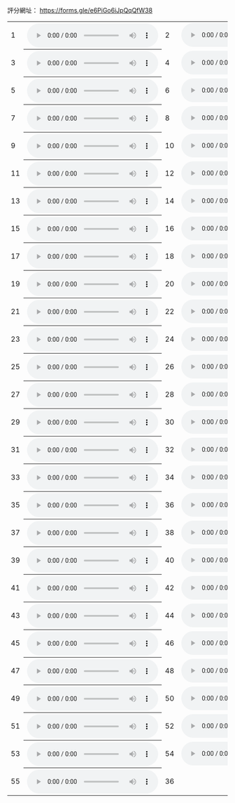 評分網址：
<a href="https://forms.gle/e6PiGo6iJpQqQfW38" target="_blank">https://forms.gle/e6PiGo6iJpQqQfW38</a>


<!-- "https://raw.githubusercontent.com/EpochKC/Music-Demo-3/main/D5N/d5n_get_5.mp3" -->
<!-- "https://raw.githubusercontent.com/EpochKC/Music-Demo-3/main/D5N/d5n_get_124.mp3" -->
<!-- "https://raw.githubusercontent.com/EpochKC/Music-Demo-3/main/D5N/d5n_get_182.mp3" -->
<!-- "https://raw.githubusercontent.com/EpochKC/Music-Demo-3/main/D5N/d5n_get_195.mp3" -->
<!-- "https://raw.githubusercontent.com/EpochKC/Music-Demo-3/main/D5N/d5n_get_199.mp3" -->

<!-- "https://raw.githubusercontent.com/EpochKC/Music-Demo-3/main/D5O/d5o_get_14.mp3" -->
<!-- "https://raw.githubusercontent.com/EpochKC/Music-Demo-3/main/D5O/d5o_get_38.mp3" -->
<!-- "https://raw.githubusercontent.com/EpochKC/Music-Demo-3/main/D5O/d5o_get_77.mp3" -->
<!-- "https://raw.githubusercontent.com/EpochKC/Music-Demo-3/main/D5O/d5o_get_94.mp3" -->
<!-- "https://raw.githubusercontent.com/EpochKC/Music-Demo-3/main/D5O/d5o_get_145.mp3" -->

<!-- "https://raw.githubusercontent.com/EpochKC/Music-Demo-3/main/D3N/D3N_get_8.mp3" -->
<!-- "https://raw.githubusercontent.com/EpochKC/Music-Demo-3/main/D3N/D3N_get_9.mp3" -->
<!-- "https://raw.githubusercontent.com/EpochKC/Music-Demo-3/main/D3N/D3N_get_22.mp3" -->
<!-- "https://raw.githubusercontent.com/EpochKC/Music-Demo-3/main/D3N/D3N_get_42.mp3" -->
<!-- "https://raw.githubusercontent.com/EpochKC/Music-Demo-3/main/D3N/D3N_get_178.mp3" -->

<!-- "https://raw.githubusercontent.com/EpochKC/Music-Demo-3/main/D3O/D3O_get_11.mp3" -->
<!-- "https://raw.githubusercontent.com/EpochKC/Music-Demo-3/main/D3O/D3O_get_102.mp3" -->
<!-- "https://raw.githubusercontent.com/EpochKC/Music-Demo-3/main/D3O/D3O_get_115.mp3" -->
<!-- "https://raw.githubusercontent.com/EpochKC/Music-Demo-3/main/D3O/D3O_get_119.mp3" -->
<!-- "https://raw.githubusercontent.com/EpochKC/Music-Demo-3/main/D3O/D3O_get_126.mp3" -->

<!-- "https://raw.githubusercontent.com/EpochKC/Music-Demo-3/main/DN/get_3.mp3" -->
<!-- "https://raw.githubusercontent.com/EpochKC/Music-Demo-3/main/DN/get_18.mp3" -->
<!-- "https://raw.githubusercontent.com/EpochKC/Music-Demo-3/main/DN/get_127.mp3" -->
<!-- "https://raw.githubusercontent.com/EpochKC/Music-Demo-3/main/DN/get_141.mp3" -->
<!-- "https://raw.githubusercontent.com/EpochKC/Music-Demo-3/main/DN/get_171.mp3" -->

<!-- "https://raw.githubusercontent.com/EpochKC/Music-Demo-3/main/DO/DO_get_0.mp3" -->
<!-- "https://raw.githubusercontent.com/EpochKC/Music-Demo-3/main/DO/DO_get_3.mp3" -->
<!-- "https://raw.githubusercontent.com/EpochKC/Music-Demo-3/main/DO/DO_get_16.mp3" -->
<!-- "https://raw.githubusercontent.com/EpochKC/Music-Demo-3/main/DO/DO_get_18.mp3" -->
<!-- "https://raw.githubusercontent.com/EpochKC/Music-Demo-3/main/DO/DO_get_22.mp3" -->

<!-- "https://raw.githubusercontent.com/EpochKC/Music-Demo-3/main/original/get_33.mp3" -->
<!-- "https://raw.githubusercontent.com/EpochKC/Music-Demo-3/main/original/get_45.mp3" -->
<!-- "https://raw.githubusercontent.com/EpochKC/Music-Demo-3/main/original/get_52.mp3" -->
<!-- "https://raw.githubusercontent.com/EpochKC/Music-Demo-3/main/original/get_60.mp3" -->
<!-- "https://raw.githubusercontent.com/EpochKC/Music-Demo-3/main/original/get_77.mp3" -->

<!-- "https://raw.githubusercontent.com/EpochKC/Music-Demo-3/main/D2N/get_0.mp3" -->
<!-- "https://raw.githubusercontent.com/EpochKC/Music-Demo-3/main/D2N/get_1.mp3" -->
<!-- "https://raw.githubusercontent.com/EpochKC/Music-Demo-3/main/D2N/get_10.mp3" -->
<!-- "https://raw.githubusercontent.com/EpochKC/Music-Demo-3/main/D2N/get_199.mp3" -->
<!-- "https://raw.githubusercontent.com/EpochKC/Music-Demo-3/main/D2N/get_64.mp3" -->

<!-- "https://raw.githubusercontent.com/EpochKC/Music-Demo-3/main/D2O/get_127.mp3" -->
<!-- "https://raw.githubusercontent.com/EpochKC/Music-Demo-3/main/D2O/get_155.mp3" -->
<!-- "https://raw.githubusercontent.com/EpochKC/Music-Demo-3/main/D2O/get_168.mp3" -->
<!-- "https://raw.githubusercontent.com/EpochKC/Music-Demo-3/main/D2O/get_34.mp3" -->
<!-- "https://raw.githubusercontent.com/EpochKC/Music-Demo-3/main/D2O/get_8.mp3" -->

<!-- "https://raw.githubusercontent.com/EpochKC/Music-Demo-3/main/D4N/get_104.mp3" -->
<!-- "https://raw.githubusercontent.com/EpochKC/Music-Demo-3/main/D4N/get_164.mp3" -->
<!-- "https://raw.githubusercontent.com/EpochKC/Music-Demo-3/main/D4N/get_177.mp3" -->
<!-- "https://raw.githubusercontent.com/EpochKC/Music-Demo-3/main/D4N/get_178.mp3" -->
<!-- "https://raw.githubusercontent.com/EpochKC/Music-Demo-3/main/D4N/get_6.mp3" -->

<!-- "https://raw.githubusercontent.com/EpochKC/Music-Demo-3/main/D4O/get_101.mp3" -->
<!-- "https://raw.githubusercontent.com/EpochKC/Music-Demo-3/main/D4O/get_3.mp3" -->
<!-- "https://raw.githubusercontent.com/EpochKC/Music-Demo-3/main/D4O/get_67.mp3" -->
<!-- "https://raw.githubusercontent.com/EpochKC/Music-Demo-3/main/D4O/get_72.mp3" -->
<!-- "https://raw.githubusercontent.com/EpochKC/Music-Demo-3/main/D4O/get_79.mp3" -->


<table>
    <tr>
      <td>1</td>
      <th><audio controls autoplay>
        <source src="https://raw.githubusercontent.com/EpochKC/Music-Demo-3/main/original/get_45.mp3"
        type="audio/mpeg">
        <!-- ori -->
       </audio></th>
      <td>2</td>
      <td><audio controls autoplay>
        <source src="https://raw.githubusercontent.com/alan3118tw/try_push_something/blob/main/D3N_get_42-48.mp3"
        type="audio/mpeg">
        <!-- d5n -->
       </audio></td>
    </tr>
    <tr>
      <td>3</td>
      <th><audio controls autoplay>
        <source src="https://raw.githubusercontent.com/EpochKC/Music-Demo-3/main/D3N/D3N_get_8.mp3"
        type="audio/mpeg">
        <!-- d3n -->
       </audio></th>
      <td>4</td>
      <td><audio controls autoplay>
        <source src="https://raw.githubusercontent.com/EpochKC/Music-Demo-3/main/DO/DO_get_0.mp3"
        type="audio/mpeg">
        <!-- do -->
       </audio></td>
    </tr>
    <tr>
      <td>5</td>
      <th><audio controls autoplay>
        <source src="https://raw.githubusercontent.com/EpochKC/Music-Demo-3/main/D5O/d5o_get_14.mp3"
        type="audio/mpeg">
        <!-- d5o -->
       </audio></th>
      <td>6</td>
      <td><audio controls autoplay>
        <source src="https://raw.githubusercontent.com/EpochKC/Music-Demo-3/main/D3O/D3O_get_11.mp3"
        type="audio/mpeg">
        <!-- d3o -->
       </audio></td>
    </tr>
    <tr>
      <td>7</td>
      <th><audio controls autoplay>
        <source src="https://raw.githubusercontent.com/EpochKC/Music-Demo-3/main/DN/get_3.mp3"
        type="audio/mpeg">
        <!-- dn -->
       </audio></th>
      <td>8</td>
      <td><audio controls autoplay>
        <source src="https://raw.githubusercontent.com/EpochKC/Music-Demo-3/main/D5N/d5n_get_124.mp3"
        type="audio/mpeg">
        <!-- d5n -->
       </audio></td>
    </tr>
    <tr>
      <td>9</td>
      <th><audio controls autoplay>
        <source src="https://raw.githubusercontent.com/EpochKC/Music-Demo-3/main/D3O/D3O_get_102.mp3"
        type="audio/mpeg">
        <!-- d3o -->
       </audio></th>
      <td>10</td>
      <td><audio controls autoplay>
        <source src="https://raw.githubusercontent.com/EpochKC/Music-Demo-3/main/original/get_33.mp3"
        type="audio/mpeg">
        <!-- ori -->
       </audio></td>
    </tr>
    <tr>
      <td>11</td>
      <th><audio controls autoplay>
        <source src="https://raw.githubusercontent.com/EpochKC/Music-Demo-3/main/D2O/get_155.mp3"
        type="audio/mpeg">
        <!-- d2o -->
       </audio></th>
      <td>12</td>
      <td><audio controls autoplay>
        <source src="https://raw.githubusercontent.com/EpochKC/Music-Demo-3/main/D4O/get_72.mp3"
        type="audio/mpeg">
        <!-- d4o -->
       </audio></td>
    </tr>
    <tr>
      <td>13</td>
      <th><audio controls autoplay>
        <source src="https://raw.githubusercontent.com/EpochKC/Music-Demo-3/main/D3N/D3N_get_9.mp3"
        type="audio/mpeg">
        <!-- d3n -->
       </audio></th>
      <td>14</td>
      <td><audio controls autoplay>
        <source src="https://raw.githubusercontent.com/EpochKC/Music-Demo-3/main/DN/get_18.mp3"
        type="audio/mpeg">
        <!-- dn -->
       </audio></td>
    </tr>
    <tr>
      <td>15</td>
      <th><audio controls autoplay>
        <source src="https://raw.githubusercontent.com/EpochKC/Music-Demo-3/main/original/get_52.mp3"
        type="audio/mpeg">
        <!-- ori -->
       </audio></th>
      <td>16</td>
      <td><audio controls autoplay>
        <source src="https://raw.githubusercontent.com/EpochKC/Music-Demo-3/main/D5N/d5n_get_182.mp3"
        type="audio/mpeg">
        <!-- d5n -->
       </audio></td>
    </tr>
    <tr>
      <td>17</td>
      <th><audio controls autoplay>
        <source src="https://raw.githubusercontent.com/EpochKC/Music-Demo-3/main/D2N/get_0.mp3"
        type="audio/mpeg">
        <!-- d2n -->
       </audio></th>
      <td>18</td>
      <td><audio controls autoplay>
        <source src="https://raw.githubusercontent.com/EpochKC/Music-Demo-3/main/D2O/get_8.mp3"
        type="audio/mpeg">
        <!-- d2o -->
       </audio></td>
    </tr>
    <tr>
      <td>19</td>
      <th><audio controls autoplay>
        <source src="https://raw.githubusercontent.com/EpochKC/Music-Demo-3/main/DO/DO_get_16.mp3"
        type="audio/mpeg">
        <!-- do -->
       </audio></th>
      <td>20</td>
      <td><audio controls autoplay>
        <source src="https://raw.githubusercontent.com/EpochKC/Music-Demo-3/main/D5O/d5o_get_77.mp3"
        type="audio/mpeg">
        <!-- d5o -->
       </audio></td>
    </tr>
    <tr>
      <td>21</td>
      <th><audio controls autoplay>
        <source src="https://raw.githubusercontent.com/EpochKC/Music-Demo-3/main/D4O/get_3.mp3"
        type="audio/mpeg">
        <!-- d4o -->
       </audio></th>
      <td>22</td>
      <td><audio controls autoplay>
        <source src="https://raw.githubusercontent.com/EpochKC/Music-Demo-3/main/D2O/get_168.mp3"
        type="audio/mpeg">
        <!-- d2o -->
       </audio></td>
    </tr>
    <tr>
      <td>23</td>
      <th><audio controls autoplay>
        <source src="https://raw.githubusercontent.com/EpochKC/Music-Demo-3/main/original/get_60.mp3"
        type="audio/mpeg">
        <!-- ori -->
       </audio></th>
      <td>24</td>
      <td><audio controls autoplay>
        <source src="https://raw.githubusercontent.com/EpochKC/Music-Demo-3/main/D5N/d5n_get_195.mp3"
        type="audio/mpeg">
        <!-- d5n -->
       </audio></td>
    </tr>
    <tr>
      <td>25</td>
      <th><audio controls autoplay>
        <source src="https://raw.githubusercontent.com/EpochKC/Music-Demo-3/main/DO/DO_get_18.mp3"
        type="audio/mpeg">
        <!-- do -->
       </audio></th>
      <td>26</td>
      <td><audio controls autoplay>
        <source src="https://raw.githubusercontent.com/EpochKC/Music-Demo-3/main/D5O/d5o_get_94.mp3"
        type="audio/mpeg">
        <!-- d5o -->
       </audio></td>
    </tr>
    <tr>
      <td>27</td>
      <th><audio controls autoplay>
        <source src="https://raw.githubusercontent.com/EpochKC/Music-Demo-3/main/D4O/get_101.mp3"
        type="audio/mpeg">
        <!-- d4o -->
       </audio></th>
      <td>28</td>
      <td><audio controls autoplay>
        <source src="https://raw.githubusercontent.com/EpochKC/Music-Demo-3/main/D4N/get_177.mp3"
        type="audio/mpeg">
        <!-- d4n -->
       </audio></td>
    </tr>
    <tr>
      <td>29</td>
      <th><audio controls autoplay>
        <source src="https://raw.githubusercontent.com/EpochKC/Music-Demo-3/main/DN/get_141.mp3"
        type="audio/mpeg">
        <!-- dn -->
       </audio></th>
      <td>30</td>
      <td><audio controls autoplay>
        <source src="https://raw.githubusercontent.com/EpochKC/Music-Demo-3/main/D5N/d5n_get_199.mp3"
        type="audio/mpeg">
        <!-- d5n -->
       </audio></td>
    </tr>
    <tr>
      <td>31</td>
      <th><audio controls autoplay>
        <source src="https://raw.githubusercontent.com/EpochKC/Music-Demo-3/main/D3O/D3O_get_126.mp3"
        type="audio/mpeg">
        <!-- d3o -->
       </audio></th>
      <td>32</td>
      <td><audio controls autoplay>
        <source src="https://raw.githubusercontent.com/EpochKC/Music-Demo-3/main/D5O/d5o_get_145.mp3"
        type="audio/mpeg">
        <!-- d5o -->
       </audio></td>
    </tr>
    <tr>
      <td>33</td>
      <th><audio controls autoplay>
        <source src="https://raw.githubusercontent.com/EpochKC/Music-Demo-3/main/DO/DO_get_22.mp3"
        type="audio/mpeg">
        <!-- do -->
       </audio></th>
      <td>34</td>
      <td><audio controls autoplay>
        <source src="https://raw.githubusercontent.com/EpochKC/Music-Demo-3/main/DN/get_171.mp3"
        type="audio/mpeg">
        <!-- dn -->
       </audio></td>
    </tr>
    <tr>
      <td>35</td>
      <th><audio controls autoplay>
        <source src="https://raw.githubusercontent.com/EpochKC/Music-Demo-3/main/D3N/D3N_get_178.mp3"
        type="audio/mpeg">
        <!-- d3n -->
       </audio></th>
      <td>36</td>
      <td><audio controls autoplay>
        <source src="https://raw.githubusercontent.com/EpochKC/Music-Demo-3/main/D4N/get_104.mp3"
        type="audio/mpeg">
        <!-- d4n -->
       </audio></td>
    </tr>
    <tr>
      <td>37</td>
      <th><audio controls autoplay>
        <source src="https://raw.githubusercontent.com/EpochKC/Music-Demo-3/main/D3O/D3O_get_115.mp3"
        type="audio/mpeg">
        <!-- d3o -->
       </audio></th>
      <td>38</td>
      <td><audio controls autoplay>
        <source src="https://raw.githubusercontent.com/EpochKC/Music-Demo-3/main/original/get_77.mp3"
        type="audio/mpeg">
        <!-- ori -->
       </audio></td>
    </tr>
    <tr>
      <td>39</td>
      <th><audio controls autoplay>
        <source src="https://raw.githubusercontent.com/EpochKC/Music-Demo-3/main/D2N/get_10.mp3"
        type="audio/mpeg">
        <!-- d2n -->
       </audio></th>
      <td>40</td>
      <td><audio controls autoplay>
        <source src="https://raw.githubusercontent.com/EpochKC/Music-Demo-3/main/D4N/get_164.mp3"
        type="audio/mpeg">
        <!-- d4n -->
       </audio></td>
    </tr>
    <tr>
      <td>41</td>
      <th><audio controls autoplay>
        <source src="https://raw.githubusercontent.com/EpochKC/Music-Demo-3/main/DO/DO_get_3.mp3"
        type="audio/mpeg">
        <!-- do -->
       </audio></th>
      <td>42</td>
      <td><audio controls autoplay>
        <source src="https://raw.githubusercontent.com/EpochKC/Music-Demo-3/main/D5O/d5o_get_38.mp3"
        type="audio/mpeg">
        <!-- d5o -->
       </audio></td>
    </tr>
    <tr>
      <td>43</td>
      <th><audio controls autoplay>
        <source src="https://raw.githubusercontent.com/EpochKC/Music-Demo-3/main/D2N/get_1.mp3"
        type="audio/mpeg">
        <!-- d2n -->
       </audio></th>
      <td>44</td>
      <td><audio controls autoplay>
        <source src="https://raw.githubusercontent.com/EpochKC/Music-Demo-3/main/D4O/get_79.mp3"
        type="audio/mpeg">
        <!-- d4o -->
       </audio></td>
    </tr>
    <tr>
      <td>45</td>
      <th><audio controls autoplay>
        <source src="https://raw.githubusercontent.com/EpochKC/Music-Demo-3/main/D4N/get_178.mp3"
        type="audio/mpeg">
        <!-- d4n -->
       </audio></th>
      <td>46</td>
      <td><audio controls autoplay>
        <source src="https://raw.githubusercontent.com/EpochKC/Music-Demo-3/main/D2O/get_34.mp3"
        type="audio/mpeg">
        <!-- d2o -->
       </audio></td>
    </tr>
    <tr>
      <td>47</td>
      <th><audio controls autoplay>
        <source src="https://raw.githubusercontent.com/EpochKC/Music-Demo-3/main/D3O/D3O_get_119.mp3"
        type="audio/mpeg">
        <!-- d3o -->
       </audio></th>
      <td>48</td>
      <td><audio controls autoplay>
        <source src="https://raw.githubusercontent.com/EpochKC/Music-Demo-3/main/D3N/D3N_get_42.mp3"
        type="audio/mpeg">
        <!-- d3n -->
       </audio></td>
    </tr>
    <tr>
      <td>49</td>
      <th><audio controls autoplay>
        <source src="https://raw.githubusercontent.com/EpochKC/Music-Demo-3/main/D2N/get_199.mp3"
        type="audio/mpeg">
        <!-- d2n -->
       </audio></th>
      <td>50</td>
      <td><audio controls autoplay>
        <source src="https://raw.githubusercontent.com/EpochKC/Music-Demo-3/main/D4N/get_6.mp3"
        type="audio/mpeg">
        <!-- d4n -->
       </audio></td>
    </tr>
    <tr>
      <td>51</td>
      <th><audio controls autoplay>
        <source src="https://raw.githubusercontent.com/EpochKC/Music-Demo-3/main/DN/get_127.mp3"
        type="audio/mpeg">
        <!-- dn -->
       </audio></th>
      <td>52</td>
      <td><audio controls autoplay>
        <source src="https://raw.githubusercontent.com/EpochKC/Music-Demo-3/main/D3N/D3N_get_22.mp3"
        type="audio/mpeg">
        <!-- d3n -->
       </audio></td>
    </tr>
    <tr>
      <td>53</td>
      <th><audio controls autoplay>
        <source src="https://raw.githubusercontent.com/EpochKC/Music-Demo-3/main/D2N/get_64.mp3"
        type="audio/mpeg">
        <!-- d2n -->
       </audio></th>
      <td>54</td>
      <td><audio controls autoplay>
        <source src="https://raw.githubusercontent.com/EpochKC/Music-Demo-3/main/D4O/get_67.mp3"
        type="audio/mpeg">
        <!-- d4o -->
       </audio></td>
    </tr>
    <tr>
      <td>55</td>
      <th><audio controls autoplay>
        <source src="https://raw.githubusercontent.com/EpochKC/Music-Demo-3/main/D2O/get_127.mp3"
        type="audio/mpeg">
        <!-- d2o -->
       </audio></th>
      <td>36</td>
      <!-- <td><audio controls autoplay>
        <source src="https://raw.githubusercontent.com/EpochKC/Music-Demo-3/main/d5o/E28_get_193.mp3"
        type="audio/mpeg">
       </audio></td> -->
    </tr>
</table>
